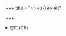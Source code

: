 +++
title = "१० यत् ते हस्तयोर्"

+++
<details><summary>मूलम् (GR)</summary>

यत् ते हस्तयोर् दौर्भाग्यं  
पाण्योर् अङ्गुलीर् अनु ।  
(…) ॥ +++(see 1cd)+++
</details>